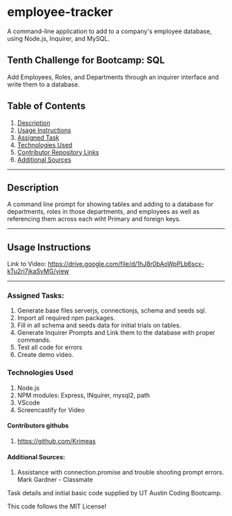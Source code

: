 # employee-tracker
A command-line application to add to a company's employee database, using Node.js, Inquirer, and MySQL.

## Tenth Challenge for Bootcamp: SQL
Add Employees, Roles, and Departments through an inquirer interface and write them to a database.

## Table of Contents
  1. [Description](#description)
  2. [Usage Instructions](#usage-instructions)
  3. [Assigned Task](#assigned-tasks)
  4. [Technologies Used](#technologies-used)
  5. [Contributor Repository Links](#contributor-repository-links)
  6. [Additional Sources](#additional-sources)


-------------------------------------

## Description
A command line prompt for showing tables and adding to a database for departments, roles in those departments, and employees as well as referencing them across each wiht Primary and foreign keys.  


-------------------------------------

## Usage Instructions
Link to Video:
https://drive.google.com/file/d/1hJ8r0bAoWpPLb6scx-kTu2ri7jkaSvMG/view

------------------------------------------------------------

### Assigned Tasks:
  1. Generate base files serverjs, connectionjs, schema and seeds sql.
  2. Import all required npm packages.
  3. Fill in all schema and seeds data for initial trials on tables.
  4. Generate Inquirer Prompts and Link them to the database with proper commands.
  5. Test all code for errors
  6. Create demo video.


### Technologies Used
  1. Node.js
  2. NPM modules: Express, INquirer, mysql2, path
  3. VScode
  4. Screencastify for Video

#### Contributors githubs
  1. https://github.com/Krimeas

#### Additional Sources:  
  1. Assistance with connection.promise and trouble shooting prompt errors. Mark Gardner - Classmate

Task details and initial basic code supplied by UT Austin Coding Bootcamp.

This code follows the MIT License!